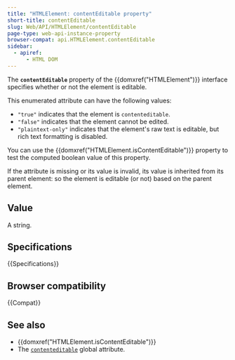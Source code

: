 ```yaml
---
title: "HTMLElement: contentEditable property"
short-title: contentEditable
slug: Web/API/HTMLElement/contentEditable
page-type: web-api-instance-property
browser-compat: api.HTMLElement.contentEditable
sidebar:
  - apiref:
      - HTML DOM
---
```


The **`contentEditable`** property of
the {{domxref("HTMLElement")}} interface specifies whether or not the element is
editable.

This enumerated attribute can have the following values:

- `"true"` indicates that the element is `contenteditable`.
- `"false"` indicates that the element cannot be edited.
- `"plaintext-only"` indicates that the element's raw text is editable, but rich text formatting is disabled.

You can use the {{domxref("HTMLElement.isContentEditable")}} property to test the
computed boolean value of this property.

If the attribute is missing or its value is invalid, its value is inherited from its parent element: so the element
is editable (or not) based on the parent element.

## Value

A string.

## Specifications

{{Specifications}}

## Browser compatibility

{{Compat}}

## See also

- {{domxref("HTMLElement.isContentEditable")}}
- The [`contenteditable`](/en-US/docs/Web/HTML/Reference/Global_attributes/contenteditable) global attribute.
